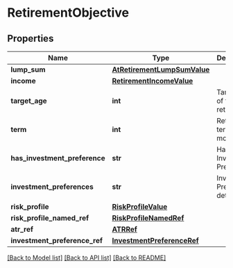 # RetirementObjective

## Properties
Name | Type | Description | Notes
------------ | ------------- | ------------- | -------------
**lump_sum** | [**AtRetirementLumpSumValue**](AtRetirementLumpSumValue.md) |  | [optional] 
**income** | [**RetirementIncomeValue**](RetirementIncomeValue.md) |  | [optional] 
**target_age** | **int** | Target age of the retirement. | [optional] 
**term** | **int** | Retirement term in months. | [optional] 
**has_investment_preference** | **str** | Has Investment Preference? | [optional] 
**investment_preferences** | **str** | Investment Preference details. | [optional] 
**risk_profile** | [**RiskProfileValue**](RiskProfileValue.md) |  | [optional] 
**risk_profile_named_ref** | [**RiskProfileNamedRef**](RiskProfileNamedRef.md) |  | [optional] 
**atr_ref** | [**ATRRef**](ATRRef.md) |  | [optional] 
**investment_preference_ref** | [**InvestmentPreferenceRef**](InvestmentPreferenceRef.md) |  | [optional] 

[[Back to Model list]](../README.md#documentation-for-models) [[Back to API list]](../README.md#documentation-for-api-endpoints) [[Back to README]](../README.md)

